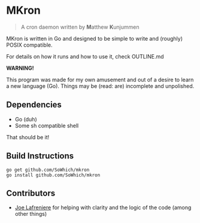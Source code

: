 MKron
=====

>A cron daemon written by **M**atthew **K**unjummen

MKron is written in Go and designed to be simple to write and (roughly)
POSIX compatible.

For details on how it runs and how to use it, check OUTLINE.md

**WARNING!**

This program was made for my own amusement and out of a desire to learn a new
language (Go). Things may be (read: are) incomplete and unpolished.

## Dependencies ##

- Go (duh)
- Some sh compatible shell

That should be it!

## Build Instructions ##

	go get github.com/SoWhich/mkron
	go install github.com/SoWhich/mkron

## Contributors ##

* [Joe Lafreniere](https://github.com/lafrenierejm) for helping with clarity
and the logic of the code (among other things)
